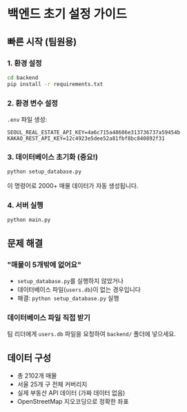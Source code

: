 # 백엔드 초기 설정 가이드

## 빠른 시작 (팀원용)

### 1. 환경 설정
```bash
cd backend
pip install -r requirements.txt
```

### 2. 환경 변수 설정
`.env` 파일 생성:
```
SEOUL_REAL_ESTATE_API_KEY=4a6c715a48686e313736737a59454b
KAKAO_REST_API_KEY=12c4923e5dee52a81fbf8bc840892f31
```

### 3. 데이터베이스 초기화 (중요!)
```bash
python setup_database.py
```
이 명령어로 2000+ 매물 데이터가 자동 생성됩니다.

### 4. 서버 실행
```bash
python main.py
```

## 문제 해결

### "매물이 5개밖에 없어요"
- `setup_database.py`를 실행하지 않았거나
- 데이터베이스 파일(`users.db`)이 없는 경우입니다
- 해결: `python setup_database.py` 실행

### 데이터베이스 파일 직접 받기
팀 리더에게 `users.db` 파일을 요청하여 `backend/` 폴더에 넣으세요.

## 데이터 구성
- 총 2102개 매물
- 서울 25개 구 전체 커버리지
- 실제 부동산 API 데이터 (가짜 데이터 없음)
- OpenStreetMap 지오코딩으로 정확한 좌표